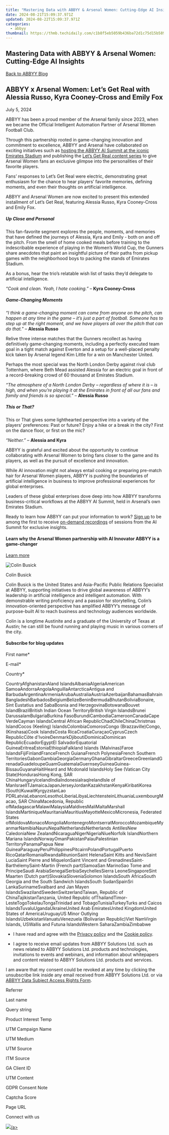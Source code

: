 ```yaml
---
title: "Mastering Data with ABBYY & Arsenal Women: Cutting-Edge AI Insights"
date: 2024-08-21T15:09:37.971Z
updated: 2024-08-22T15:09:37.971Z
categories:
  - abbyy
thumbnail: https://thmb.techidaily.com/c1b8f5eb5059b436ba72d1c75d15b589d4913c1c77b2ab824b82342859c0a119.jpg
---
```


## Mastering Data with ABBYY & Arsenal Women: Cutting-Edge AI Insights

[Back to ABBYY Blog](https://tools.techidaily.com/abbyy/products/)

## ABBYY x Arsenal Women: Let’s Get Real with Alessia Russo, Kyra Cooney-Cross and Emily Fox

July 5, 2024

ABBYY has been a proud member of the Arsenal family since 2023, when we became the Official Intelligent Automation Partner of Arsenal Women Football Club.

Through this partnership rooted in game-changing innovation and commitment to excellence, ABBYY and Arsenal have collaborated on exciting initiatives such as [hosting the ABBYY AI Summit at the iconic Emirates Stadium](https://tools.techidaily.com/abbyy/products/) and publishing the [Let’s Get Real content series](https://tools.techidaily.com/abbyy/products/) to give Arsenal Women fans an exclusive glimpse into the personalities of their favorite players.

Fans’ responses to Let’s Get Real were electric, demonstrating great enthusiasm for the chance to hear players’ favorite memories, defining moments, and even their thoughts on artificial intelligence. 

ABBYY and Arsenal Women are now excited to present this extended installment of Let’s Get Real, featuring Alessia Russo, Kyra Cooney-Cross and Emily Fox.

##### Up Close and Personal 

This fan-favorite segment explores the people, moments, and memories that have defined the journeys of Alessia, Kyra and Emily - both on and off the pitch. From the smell of home cooked meals before training to the indescribable experience of playing in the Women’s World Cup, the Gunners share anecdotes that paint an insightful picture of their paths from pickup games with the neighborhood boys to packing the stands of Emirates Stadium. 

As a bonus, hear the trio’s relatable wish list of tasks they’d delegate to artificial intelligence.

_“Cook and clean. Yeah, I hate cooking.”_  – **Kyra Cooney-Cross** 

##### Game-Changing Moments 

_“I think a game-changing moment can come from anyone on the pitch, can happen at any time in the game – it’s just a part of football. Someone has to step up at the right moment, and we have players all over the pitch that can do that.”_ – **Alessia Russo** 

Relive three intense matches that the Gunners recollect as having definitively game-changing moments, including a perfectly executed team goal in a tight match against Everton and a setup for a well-placed penalty kick taken by Arsenal legend Kim Little for a win on Manchester United. 

Perhaps the most special was the North London Derby against rival club Tottenham, where Beth Mead assisted Alessia for an electric goal in front of a record-breaking crowd of 60 thousand at Emirates Stadium. 

_“The atmosphere of a North London Derby – regardless of where it is – is high, and when you’re playing it at the Emirates in front of all our fans and family and friends is so special.”_ – **Alessia Russo** 

##### This or That? 

This or That gives some lighthearted perspective into a variety of the players’ preferences: Past or future? Enjoy a hike or a break in the city? First on the dance floor, or first on the mic? 

_“Neither.”_ – **Alessia and Kyra** 

ABBYY is grateful and excited about the opportunity to continue collaborating with Arsenal Women to bring fans closer to the game and its players, as well as the pursuit of excellence and innovation. 

While AI innovation might not always entail cooking or preparing pre-match hair for Arsenal Women players, ABBYY is pushing the boundaries of artificial intelligence in business to improve professional experiences for global enterprises. 

Leaders of these global enterprises dove deep into how ABBYY transforms business-critical workflows at the ABBYY AI Summit, held in Arsenal’s own Emirates Stadium. 

Ready to learn how ABBYY can put your information to work? [Sign up](https://tools.techidaily.com/abbyy/products/) to be among the first to receive [on-demand recordings](https://tools.techidaily.com/abbyy/products/) of sessions from the AI Summit for exclusive insights.

#### Learn why the Arsenal Women partnership with AI Innovator ABBYY is a game-changer

[Learn more](https://tools.techidaily.com/abbyy/products/)

![Colin Busick](https://www.abbyy.com/-/jssmedia/project/Abbyy/Abbyy/Insights/Blog/Autors-Headshots/colin-busick-110x110.png)

Colin Busick

Colin Busick is the United States and Asia-Pacific Public Relations Specialist at ABBYY, supporting initiatives to drive global awareness of ABBYY’s leadership in artificial intelligence and intelligent automation. With demonstrable writing proficiency and a passion for storytelling, Colin’s innovation-oriented perspective has amplified ABBYY’s message of purpose-built AI to reach business and technology audiences worldwide.

Colin is a longtime Austinite and a graduate of the University of Texas at Austin; he can still be found running and playing music in various corners of the city.

#### Subscribe for blog updates

First name\*

E-mail\*

Сountry\*

СountryAfghanistanAland IslandsAlbaniaAlgeriaAmerican SamoaAndorraAngolaAnguillaAntarcticaAntigua and BarbudaArgentinaArmeniaArubaAustraliaAustriaAzerbaijanBahamasBahrainBangladeshBarbadosBelgiumBelizeBeninBermudaBhutanBoliviaBonaire, Sint Eustatius and SabaBosnia and HerzegovinaBotswanaBouvet IslandBrazilBritish Indian Ocean TerritoryBritish Virgin IslandsBrunei DarussalamBulgariaBurkina FasoBurundiCambodiaCameroonCanadaCape VerdeCayman IslandsCentral African RepublicChadChileChinaChristmas IslandCocos (Keeling) IslandsColombiaComorosCongo (Brazzaville)Congo, (Kinshasa)Cook IslandsCosta RicaCroatiaCuraçaoCyprusCzech RepublicCôte d'IvoireDenmarkDjiboutiDominicaDominican RepublicEcuadorEgyptEl SalvadorEquatorial GuineaEritreaEstoniaEthiopiaFalkland Islands (Malvinas)Faroe IslandsFijiFinlandFranceFrench GuianaFrench PolynesiaFrench Southern TerritoriesGabonGambiaGeorgiaGermanyGhanaGibraltarGreeceGreenlandGrenadaGuadeloupeGuamGuatemalaGuernseyGuineaGuinea-BissauGuyanaHaitiHeard and Mcdonald IslandsHoly See (Vatican City State)HondurasHong Kong, SAR ChinaHungaryIcelandIndiaIndonesiaIraqIrelandIsle of ManIsraelITJamaicaJapanJerseyJordanKazakhstanKenyaKiribatiKorea (South)KuwaitKyrgyzstanLao PDRLatviaLebanonLesothoLiberiaLibyaLiechtensteinLithuaniaLuxembourgMacao, SAR ChinaMacedonia, Republic ofMadagascarMalawiMalaysiaMaldivesMaliMaltaMarshall IslandsMartiniqueMauritaniaMauritiusMayotteMexicoMicronesia, Federated States ofMoldovaMonacoMongoliaMontenegroMontserratMoroccoMozambiqueMyanmarNamibiaNauruNepalNetherlandsNetherlands AntillesNew CaledoniaNew ZealandNicaraguaNigerNigeriaNiueNorfolk IslandNorthern Mariana IslandsNorwayOmanPakistanPalauPalestinian TerritoryPanamaPapua New GuineaParaguayPeruPhilippinesPitcairnPolandPortugalPuerto RicoQatarRomaniaRwandaRéunionSaint HelenaSaint Kitts and NevisSaint LuciaSaint Pierre and MiquelonSaint Vincent and GrenadinesSaint-BarthélemySaint-Martin (French part)SamoaSan MarinoSao Tome and PrincipeSaudi ArabiaSenegalSerbiaSeychellesSierra LeoneSingaporeSint Maarten (Dutch part)SlovakiaSloveniaSolomon IslandsSouth AfricaSouth Georgia and the South Sandwich IslandsSouth SudanSpainSri LankaSurinameSvalbard and Jan Mayen IslandsSwazilandSwedenSwitzerlandTaiwan, Republic of ChinaTajikistanTanzania, United Republic ofThailandTimor-LesteTogoTokelauTongaTrinidad and TobagoTunisiaTurkeyTurks and Caicos IslandsTuvaluUgandaUkraineUnited Arab EmiratesUnited KingdomUnited States of AmericaUruguayUS Minor Outlying IslandsUzbekistanVanuatuVenezuela (Bolivarian Republic)Viet NamVirgin Islands, USWallis and Futuna IslandsWestern SaharaZambiaZimbabwe

* I have read and agree with the [Privacy policy](https://tools.techidaily.com/abbyy/products/) and the [Cookie policy](https://tools.techidaily.com/abbyy/products/).

* I agree to receive email updates from ABBYY Solutions Ltd. such as news related to ABBYY Solutions Ltd. products and technologies, invitations to events and webinars, and information about whitepapers and content related to ABBYY Solutions Ltd. products and services.  
    
I am aware that my consent could be revoked at any time by clicking the unsubscribe link inside any email received from ABBYY Solutions Ltd. or via [ABBYY Data Subject Access Rights Form](https://tools.techidaily.com/abbyy/products/).

Referrer

Last name

Query string

Product Interest Temp

UTM Campaign Name

UTM Medium

UTM Source

ITM Source

GA Client ID

UTM Content

GDPR Consent Note

Captcha Score

Page URL

Connect with us

<ins class="adsbygoogle"
     style="display:block"
     data-ad-format="autorelaxed"
     data-ad-client="ca-pub-7571918770474297"
     data-ad-slot="1223367746"></ins>



<ins class="adsbygoogle"
     style="display:block"
     data-ad-client="ca-pub-7571918770474297"
     data-ad-slot="8358498916"
     data-ad-format="auto"
     data-full-width-responsive="true"></ins>

<!-- affiliate ads begin -->
<a href="https://store.nero.com/order/checkout.php?PRODS=4729507&QTY=1&AFFILIATE=108875&CART=1"><img src="https://www.nero.com/nero-com-wAssets/img/banners/2023/TIU/Nero_TuneItUp_Screen_2.webp" border="0">/a>
<!-- affiliate ads end -->